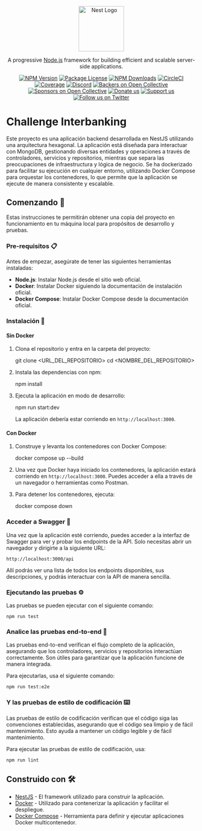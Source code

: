 <p align="center">
  <a href="http://nestjs.com/" target="blank"><img src="https://nestjs.com/img/logo-small.svg" width="120" alt="Nest Logo" /></a>
</p>

[circleci-image]: https://img.shields.io/circleci/build/github/nestjs/nest/master?token=abc123def456
[circleci-url]: https://circleci.com/gh/nestjs/nest

  <p align="center">A progressive <a href="http://nodejs.org" target="_blank">Node.js</a> framework for building efficient and scalable server-side applications.</p>
    <p align="center">
<a href="https://www.npmjs.com/~nestjscore" target="_blank"><img src="https://img.shields.io/npm/v/@nestjs/core.svg" alt="NPM Version" /></a>
<a href="https://www.npmjs.com/~nestjscore" target="_blank"><img src="https://img.shields.io/npm/l/@nestjs/core.svg" alt="Package License" /></a>
<a href="https://www.npmjs.com/~nestjscore" target="_blank"><img src="https://img.shields.io/npm/dm/@nestjs/common.svg" alt="NPM Downloads" /></a>
<a href="https://circleci.com/gh/nestjs/nest" target="_blank"><img src="https://img.shields.io/circleci/build/github/nestjs/nest/master" alt="CircleCI" /></a>
<a href="https://coveralls.io/github/nestjs/nest?branch=master" target="_blank"><img src="https://coveralls.io/repos/github/nestjs/nest/badge.svg?branch=master#9" alt="Coverage" /></a>
<a href="https://discord.gg/G7Qnnhy" target="_blank"><img src="https://img.shields.io/badge/discord-online-brightgreen.svg" alt="Discord"/></a>
<a href="https://opencollective.com/nest#backer" target="_blank"><img src="https://opencollective.com/nest/backers/badge.svg" alt="Backers on Open Collective" /></a>
<a href="https://opencollective.com/nest#sponsor" target="_blank"><img src="https://opencollective.com/nest/sponsors/badge.svg" alt="Sponsors on Open Collective" /></a>
  <a href="https://paypal.me/kamilmysliwiec" target="_blank"><img src="https://img.shields.io/badge/Donate-PayPal-ff3f59.svg" alt="Donate us"/></a>
    <a href="https://opencollective.com/nest#sponsor"  target="_blank"><img src="https://img.shields.io/badge/Support%20us-Open%20Collective-41B883.svg" alt="Support us"></a>
  <a href="https://twitter.com/nestframework" target="_blank"><img src="https://img.shields.io/twitter/follow/nestframework.svg?style=social&label=Follow" alt="Follow us on Twitter"></a>
</p>
  <!--[![Backers on Open Collective](https://opencollective.com/nest/backers/badge.svg)](https://opencollective.com/nest#backer)
  [![Sponsors on Open Collective](https://opencollective.com/nest/sponsors/badge.svg)](https://opencollective.com/nest#sponsor)-->

# Challenge Interbanking

Este proyecto es una aplicación backend desarrollada en NestJS utilizando una arquitectura hexagonal. La aplicación está diseñada para interactuar con MongoDB, gestionando diversas entidades y operaciones a través de controladores, servicios y repositorios, mientras que separa las preocupaciones de infraestructura y lógica de negocio. Se ha dockerizado para facilitar su ejecución en cualquier entorno, utilizando Docker Compose para orquestar los contenedores, lo que permite que la aplicación se ejecute de manera consistente y escalable.

## Comenzando 🚀

Estas instrucciones te permitirán obtener una copia del proyecto en funcionamiento en tu máquina local para propósitos de desarrollo y pruebas.

### Pre-requisitos 📋

Antes de empezar, asegúrate de tener las siguientes herramientas instaladas:

- **Node.js**: Instalar Node.js desde el sitio web oficial.
- **Docker**: Instalar Docker siguiendo la documentación de instalación oficial.
- **Docker Compose**: Instalar Docker Compose desde la documentación oficial.

### Instalación 🔧

#### Sin Docker

1. Clona el repositorio y entra en la carpeta del proyecto:

    git clone <URL_DEL_REPOSITORIO>
    cd <NOMBRE_DEL_REPOSITORIO>

2. Instala las dependencias con npm:

    npm install

3. Ejecuta la aplicación en modo de desarrollo:

    npm run start:dev

   La aplicación debería estar corriendo en `http://localhost:3000`.

#### Con Docker

1. Construye y levanta los contenedores con Docker Compose:

    docker compose up --build

2. Una vez que Docker haya iniciado los contenedores, la aplicación estará corriendo en `http://localhost:3000`. Puedes acceder a ella a través de un navegador o herramientas como Postman.

3. Para detener los contenedores, ejecuta:

    docker compose down

### Acceder a Swagger 📜

Una vez que la aplicación esté corriendo, puedes acceder a la interfaz de Swagger para ver y probar los endpoints de la API. Solo necesitas abrir un navegador y dirigirte a la siguiente URL:

    http://localhost:3000/api

Allí podrás ver una lista de todos los endpoints disponibles, sus descripciones, y podrás interactuar con la API de manera sencilla.

### Ejecutando las pruebas ⚙️

Las pruebas se pueden ejecutar con el siguiente comando:

    npm run test

### Analice las pruebas end-to-end 🔩

Las pruebas end-to-end verifican el flujo completo de la aplicación, asegurando que los controladores, servicios y repositorios interactúan correctamente. Son útiles para garantizar que la aplicación funcione de manera integrada.

Para ejecutarlas, usa el siguiente comando:

    npm run test:e2e

### Y las pruebas de estilo de codificación ⌨️

Las pruebas de estilo de codificación verifican que el código siga las convenciones establecidas, asegurando que el código sea limpio y de fácil mantenimiento. Esto ayuda a mantener un código legible y de fácil mantenimiento.

Para ejecutar las pruebas de estilo de codificación, usa:

    npm run lint

## Construido con 🛠️


* [NestJS](https://nestjs.com/) - El framework utilizado para construir la aplicación.
* [Docker](https://www.docker.com/) - Utilizado para contenerizar la aplicación y facilitar el despliegue.
* [Docker Compose](https://docs.docker.com/compose/) - Herramienta para definir y ejecutar aplicaciones Docker multicontenedor.


